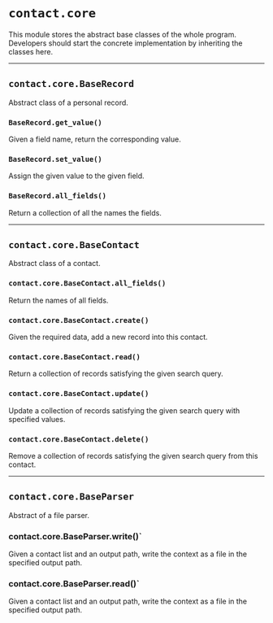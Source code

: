 # `contact.core`

This module stores the abstract base classes of the whole program. Developers
should start the concrete implementation by inheriting the classes here.

-----

## `contact.core.BaseRecord`

Abstract class of a personal record.

### `BaseRecord.get_value()`

Given a field name, return the corresponding value.

### `BaseRecord.set_value()`

Assign the given value to the given field.

### `BaseRecord.all_fields()`

Return a collection of all the names the fields.

-----

## `contact.core.BaseContact`

Abstract class of a contact.

### `contact.core.BaseContact.all_fields()`

Return the names of all fields.

### `contact.core.BaseContact.create()`

Given the required data, add a new record into this contact.

### `contact.core.BaseContact.read()`

Return a collection of records satisfying the given search query.

### `contact.core.BaseContact.update()`

Update a collection of records satisfying the given search query with specified
values.

### `contact.core.BaseContact.delete()`

Remove a collection of records satisfying the given search query from this
contact.

-----

## `contact.core.BaseParser`

Abstract of a file parser.

### contact.core.BaseParser.write()`

Given a contact list and an output path, write the context as a file in the
specified output path.

### contact.core.BaseParser.read()`

Given a contact list and an output path, write the context as a file in the
specified output path.
